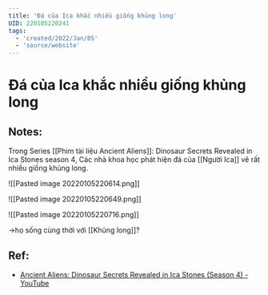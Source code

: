 ```yaml
---
title: 'Đá của Ica khắc nhiều giống khủng long'
UID: 220105220241
tags:
  - 'created/2022/Jan/05'
  - 'source/website'
---
```

# Đá của Ica khắc nhiều giống khủng long

## Notes:
Trong Series [[Phim tài liệu Ancient Aliens]]: Dinosaur Secrets Revealed in Ica Stones season 4, Các nhà khoa học phát hiện đá của [[Người Ica]] vẽ rất nhiều giống khủng long.

![[Pasted image 20220105220614.png]]

![[Pasted image 20220105220649.png]]

![[Pasted image 20220105220716.png]]

->họ sống cùng thời với [[Khủng long]]?

## Ref:
- [Ancient Aliens: Dinosaur Secrets Revealed in Ica Stones (Season 4) - YouTube](https://www.youtube.com/watch?v=87UEd0zYu2E&feature=youtu.be)
